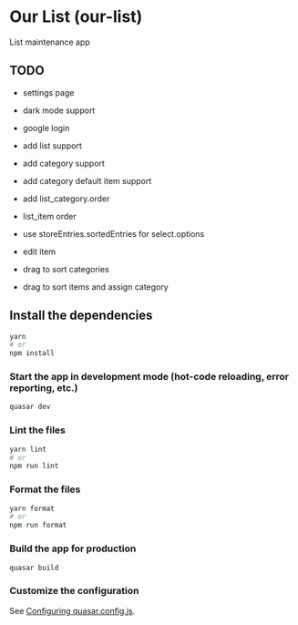 # Our List (our-list)

List maintenance app

## TODO

- settings page
- dark mode support
- google login

- add list support
- add category support
- add category default item support
- add list_category.order
- list_item order
- use storeEntries.sortedEntries for select.options
- edit item
- drag to sort categories
- drag to sort items and assign category

## Install the dependencies

```bash
yarn
# or
npm install
```

### Start the app in development mode (hot-code reloading, error reporting, etc.)

```bash
quasar dev
```

### Lint the files

```bash
yarn lint
# or
npm run lint
```

### Format the files

```bash
yarn format
# or
npm run format
```

### Build the app for production

```bash
quasar build
```

### Customize the configuration

See [Configuring quasar.config.js](https://v2.quasar.dev/quasar-cli-vite/quasar-config-js).
